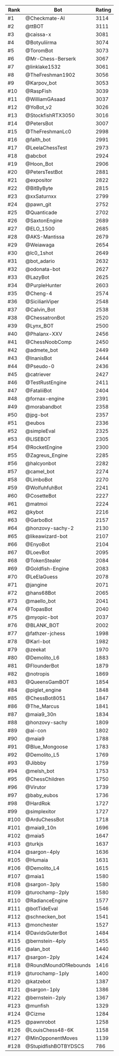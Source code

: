 Rank|Bot|Rating
---|---|---
#1|@Checkmate-AI|3114
#2|@ttBOT|3111
#3|@caissa-x|3081
#4|@Botyuliirma|3074
#5|@ToromBot|3073
#6|@Mr-Chess-Berserk|3067
#7|@linklake1532|3061
#8|@TheFreshman1902|3056
#9|@Karpov_bot|3053
#10|@RaspFish|3039
#11|@WilliamGAsaad|3037
#12|@YoBot_v2|3026
#13|@StockfishRTX3050|3016
#14|@PetersBot|3007
#15|@TheFreshmanLc0|2998
#16|@faith_bot|2991
#17|@LeelaChessTest|2973
#18|@abcbot|2924
#19|@Hoon_Bot|2906
#20|@PetersTestBot|2881
#21|@expositor|2822
#22|@BitByByte|2815
#23|@xxSaturnxx|2799
#24|@pawn_git|2752
#25|@Quanticade|2702
#26|@SaxtonEngine|2689
#27|@ELO_1500|2685
#28|@AKS-Mantissa|2679
#29|@Weiawaga|2654
#30|@lc0_1shot|2649
#31|@bot_adario|2632
#32|@odonata-bot|2627
#33|@LazyBot|2625
#34|@PurpleHunter|2603
#35|@Cheng-4|2574
#36|@SicilianViper|2548
#37|@Calvin_Bot|2538
#38|@ChessatronBot|2520
#39|@Lynx_BOT|2500
#40|@Phalanx-XXV|2456
#41|@ChessNoobComp|2450
#42|@admete_bot|2449
#43|@InanisBot|2444
#44|@Pseudo-0|2436
#45|@catriever|2427
#46|@TestRustEngine|2411
#47|@FataliiBot|2404
#48|@fornax-engine|2391
#49|@morabandbot|2358
#50|@jpg-bot|2357
#51|@eubos|2336
#52|@simpleEval|2325
#53|@LISEBOT|2305
#54|@RocketEngine|2300
#55|@Zagreus_Engine|2285
#56|@halcyonbot|2282
#57|@camel_bot|2274
#58|@LimboBot|2270
#59|@WolfuhfuhBot|2241
#60|@CosetteBot|2227
#61|@matmoi|2224
#62|@kybot|2216
#63|@GarboBot|2157
#64|@honzovy-sachy-2|2130
#65|@likeawizard-bot|2107
#66|@EnyoBot|2104
#67|@LoevBot|2095
#68|@TokenStealer|2084
#69|@Goldfish-Engine|2083
#70|@LeElaGuess|2078
#71|@jangine|2071
#72|@hans68Bot|2065
#73|@maello_bot|2041
#74|@TopasBot|2040
#75|@myopic-bot|2037
#76|@BLANK_BOT|2002
#77|@fathzer-jchess|1998
#78|@Karl-bot|1982
#79|@zeekat|1970
#80|@Demolito_L6|1883
#81|@FlounderBot|1879
#82|@notropis|1869
#83|@QueensGamBOT|1854
#84|@piglet_engine|1848
#85|@ChessBot8051|1847
#86|@The_Marcus|1841
#87|@maia9_30n|1834
#88|@honzovy-sachy|1809
#89|@ai-con|1802
#90|@maia9|1788
#91|@Blue_Mongoose|1783
#92|@Demolito_L5|1769
#93|@Jibbby|1759
#94|@melsh_bot|1753
#95|@ChessChildren|1750
#96|@Virutor|1739
#97|@baby_eubos|1736
#98|@HardRok|1727
#99|@simplexitor|1727
#100|@ArduChessBot|1718
#101|@maia9_10n|1696
#102|@maia5|1647
#103|@turkjs|1637
#104|@sargon-4ply|1636
#105|@Humaia|1631
#106|@Demolito_L4|1615
#107|@maia1|1580
#108|@sargon-3ply|1580
#109|@turochamp-2ply|1580
#110|@RadianceEngine|1577
#111|@botTideEval|1546
#112|@schnecken_bot|1541
#113|@monchester|1527
#114|@DavidsGuterBot|1484
#115|@bernstein-4ply|1455
#116|@alan_bot|1440
#117|@sargon-2ply|1424
#118|@RoundMoundOfRebounds|1416
#119|@turochamp-1ply|1400
#120|@katzebot|1387
#121|@sargon-1ply|1386
#122|@bernstein-2ply|1367
#123|@munfish|1329
#124|@Cizme|1284
#125|@pawnrobot|1258
#126|@LouisChess48-6K|1158
#127|@MinOpponentMoves|1139
#128|@StupidfishBOTBYDSCS|786
